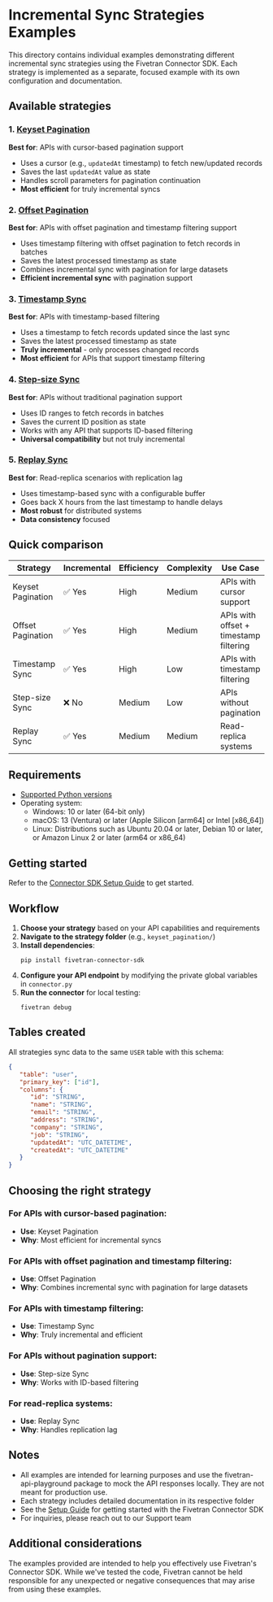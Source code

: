 # Incremental Sync Strategies Examples

This directory contains individual examples demonstrating different incremental sync strategies using the Fivetran Connector SDK. Each strategy is implemented as a separate, focused example with its own configuration and documentation.

## Available strategies

### 1. [Keyset Pagination](https://github.com/fivetran/fivetran_connector_sdk/tree/main/examples/common_patterns_for_connectors/incremental_sync_strategies/keyset_pagination/)
**Best for**: APIs with cursor-based pagination support
- Uses a cursor (e.g., `updatedAt` timestamp) to fetch new/updated records
- Saves the last `updatedAt` value as state
- Handles scroll parameters for pagination continuation
- **Most efficient** for truly incremental syncs

### 2. [Offset Pagination](https://github.com/fivetran/fivetran_connector_sdk/tree/main/examples/common_patterns_for_connectors/incremental_sync_strategies/offset_pagination/)
**Best for**: APIs with offset pagination and timestamp filtering support
- Uses timestamp filtering with offset pagination to fetch records in batches
- Saves the latest processed timestamp as state
- Combines incremental sync with pagination for large datasets
- **Efficient incremental sync** with pagination support

### 3. [Timestamp Sync](https://github.com/fivetran/fivetran_connector_sdk/tree/main/examples/common_patterns_for_connectors/incremental_sync_strategies/timestamp_sync/)
**Best for**: APIs with timestamp-based filtering
- Uses a timestamp to fetch records updated since the last sync
- Saves the latest processed timestamp as state
- **Truly incremental** - only processes changed records
- **Most efficient** for APIs that support timestamp filtering

### 4. [Step-size Sync](https://github.com/fivetran/fivetran_connector_sdk/tree/main/examples/common_patterns_for_connectors/incremental_sync_strategies/step_size_sync/)
**Best for**: APIs without traditional pagination support
- Uses ID ranges to fetch records in batches
- Saves the current ID position as state
- Works with any API that supports ID-based filtering
- **Universal compatibility** but not truly incremental

### 5. [Replay Sync](https://github.com/fivetran/fivetran_connector_sdk/tree/main/examples/common_patterns_for_connectors/incremental_sync_strategies/replay_sync/)
**Best for**: Read-replica scenarios with replication lag
- Uses timestamp-based sync with a configurable buffer
- Goes back X hours from the last timestamp to handle delays
- **Most robust** for distributed systems
- **Data consistency** focused

## Quick comparison

| Strategy | Incremental | Efficiency | Complexity | Use Case |
|----------|-------------|------------|------------|----------|
| Keyset Pagination | ✅ Yes | High | Medium | APIs with cursor support |
| Offset Pagination | ✅ Yes | High | Medium | APIs with offset + timestamp filtering |
| Timestamp Sync | ✅ Yes | High | Low | APIs with timestamp filtering |
| Step-size Sync | ❌ No | Medium | Low | APIs without pagination |
| Replay Sync | ✅ Yes | Medium | Medium | Read-replica systems |

## Requirements

* [Supported Python versions](https://github.com/fivetran/fivetran_connector_sdk/blob/main/README.md#requirements)   
* Operating system:
  * Windows: 10 or later (64-bit only)
  * macOS: 13 (Ventura) or later (Apple Silicon [arm64] or Intel [x86_64])
  * Linux: Distributions such as Ubuntu 20.04 or later, Debian 10 or later, or Amazon Linux 2 or later (arm64 or x86_64)

## Getting started

Refer to the [Connector SDK Setup Guide](https://fivetran.com/docs/connectors/connector-sdk/setup-guide) to get started.

## Workflow

1. **Choose your strategy** based on your API capabilities and requirements
2. **Navigate to the strategy folder** (e.g., `keyset_pagination/`)
3. **Install dependencies**:
   ```
   pip install fivetran-connector-sdk
   ```
4. **Configure your API endpoint** by modifying the private global variables in `connector.py`
5. **Run the connector** for local testing:
   ```
   fivetran debug
   ```

## Tables created

All strategies sync data to the same `USER` table with this schema:

```json
{
   "table": "user",
   "primary_key": ["id"],
   "columns": {
      "id": "STRING",
      "name": "STRING",
      "email": "STRING",
      "address": "STRING",
      "company": "STRING",
      "job": "STRING",
      "updatedAt": "UTC_DATETIME",
      "createdAt": "UTC_DATETIME"
   }
}
```

## Choosing the right strategy

### For APIs with cursor-based pagination:
- **Use**: Keyset Pagination
- **Why**: Most efficient for incremental syncs

### For APIs with offset pagination and timestamp filtering:
- **Use**: Offset Pagination
- **Why**: Combines incremental sync with pagination for large datasets

### For APIs with timestamp filtering:
- **Use**: Timestamp Sync
- **Why**: Truly incremental and efficient

### For APIs without pagination support:
- **Use**: Step-size Sync
- **Why**: Works with ID-based filtering

### For read-replica systems:
- **Use**: Replay Sync
- **Why**: Handles replication lag

## Notes

- All examples are intended for learning purposes and use the fivetran-api-playground package to mock the API responses locally. They are not meant for production use.
- Each strategy includes detailed documentation in its respective folder
- See the [Setup Guide](https://fivetran.com/docs/connectors/connector-sdk/setup-guide) for getting started with the Fivetran Connector SDK
- For inquiries, please reach out to our Support team

## Additional considerations

The examples provided are intended to help you effectively use Fivetran's Connector SDK. While we've tested the code, Fivetran cannot be held responsible for any unexpected or negative consequences that may arise from using these examples.
